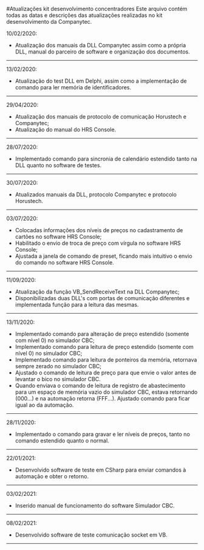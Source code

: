 #Atualizações kit desenvolvimento concentradores
Este arquivo contém todas as datas e descrições das atualizações realizadas no kit desenvolvimento da Companytec.

10/02/2020:
- Atualização dos manuais da DLL Companytec assim como a própria DLL, manual do parceiro de software e organização dos documentos.
*******************************************************************
13/02/2020:
- Atualização do test DLL em Delphi, assim como a implementação de comando para ler memória de identificadores.
*******************************************************************
29/04/2020:
- Atualização dos manuais de protocolo de comunicação Horustech e Companytec;
- Atualização do manual do HRS Console.
*******************************************************************
28/07/2020:
- Implementado comando para sincronia de calendário estendido tanto na DLL quanto no software de testes.
*******************************************************************
30/07/2020:
- Atualizados manuais da DLL, protocolo Companytec e protocolo Horustech.
*******************************************************************
03/07/2020:
- Colocadas informações dos níveis de preços no cadastramento de cartões no software HRS Console;
- Habilitado o envio de troca de preço com vírgula no software HRS Console;
- Ajustada a janela de comando de preset, ficando mais intuitivo o envio do comando no software HRS Console.
*******************************************************************
11/09/2020:
- Atualização da função VB_SendReceiveText na DLL Companytec;
- Disponibilizadas duas DLL's com portas de comunicação diferentes e implementada função para a leitura das mesmas.
*******************************************************************
13/11/2020:
- Implementado comando para alteração de preço estendido (somente com nível 0) no simulador CBC;
- Implementado comando para leitura de preço estendido (somente com nível 0) no simulador CBC;
- Implementado comando para leitura de ponteiros da memória, retornava sempre zerado no simulador CBC;
- Ajustado o comando de leitura de preço para que envie o valor antes de levantar o bico no simulador CBC.
- Quando enviava o comando de leitura de registro de abastecimento para um espaço de memória vazio do simulador CBC, estava retornando (000...) e na automação retorna (FFF...). Ajustado comando para ficar igual ao da automação.
*******************************************************************
28/11/2020:
- Implementado o comando para gravar e ler níveis de preços, tanto no comando estendido quanto o normal.
*******************************************************************
22/01/2021:
- Desenvolvido software de teste em CSharp para enviar comandos à automação e obter o retorno.
*******************************************************************
03/02/2021:
- Inserido manual de funcionamento do software Simulador CBC.
*******************************************************************
08/02/2021:
- Desenvolvido software de teste comunicação socket em VB.
*******************************************************************
